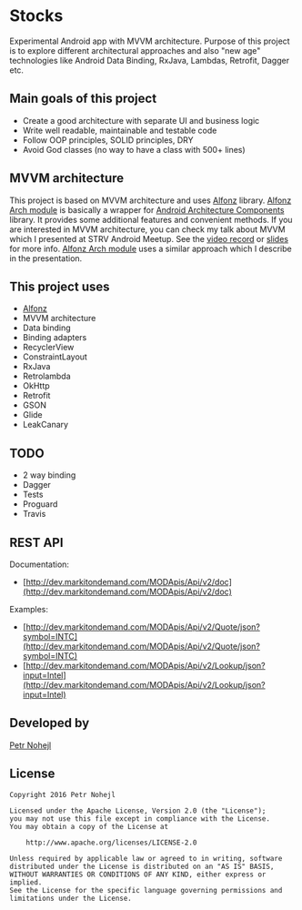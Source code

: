 Stocks
======

Experimental Android app with MVVM architecture. Purpose of this project is to explore different architectural approaches and also "new age" technologies like Android Data Binding, RxJava, Lambdas, Retrofit, Dagger etc.


Main goals of this project
--------------------------

* Create a good architecture with separate UI and business logic
* Write well readable, maintainable and testable code
* Follow OOP principles, SOLID principles, DRY
* Avoid God classes (no way to have a class with 500+ lines)


MVVM architecture
-----------------

This project is based on MVVM architecture and uses [Alfonz](https://github.com/petrnohejl/Alfonz) library. [Alfonz Arch module](https://github.com/petrnohejl/Alfonz/tree/dev/alfonz-arch) is basically a wrapper for [Android Architecture Components](https://developer.android.com/topic/libraries/architecture/index.html) library. It provides some additional features and convenient methods. If you are interested in MVVM architecture, you can check my talk about MVVM which I presented at STRV Android Meetup. See the [video record](https://www.youtube.com/watch?v=vnBmdKkMLZw) or [slides](https://speakerdeck.com/petrnohejl/mvvm-architecture-on-android) for more info. [Alfonz Arch module](https://github.com/petrnohejl/Alfonz/tree/dev/alfonz-arch) uses a similar approach which I describe in the presentation.


This project uses
-----------------

* [Alfonz](https://github.com/petrnohejl/Alfonz)
* MVVM architecture
* Data binding
* Binding adapters
* RecyclerView
* ConstraintLayout
* RxJava
* Retrolambda
* OkHttp
* Retrofit
* GSON
* Glide
* LeakCanary


TODO
----

* 2 way binding
* Dagger
* Tests
* Proguard
* Travis


REST API
--------

Documentation:

* [http://dev.markitondemand.com/MODApis/Api/v2/doc](http://dev.markitondemand.com/MODApis/Api/v2/doc)

Examples:

* [http://dev.markitondemand.com/MODApis/Api/v2/Quote/json?symbol=INTC](http://dev.markitondemand.com/MODApis/Api/v2/Quote/json?symbol=INTC)
* [http://dev.markitondemand.com/MODApis/Api/v2/Lookup/json?input=Intel](http://dev.markitondemand.com/MODApis/Api/v2/Lookup/json?input=Intel)


Developed by
------------

[Petr Nohejl](http://petrnohejl.cz)


License
-------

    Copyright 2016 Petr Nohejl

    Licensed under the Apache License, Version 2.0 (the "License");
    you may not use this file except in compliance with the License.
    You may obtain a copy of the License at

        http://www.apache.org/licenses/LICENSE-2.0

    Unless required by applicable law or agreed to in writing, software
    distributed under the License is distributed on an "AS IS" BASIS,
    WITHOUT WARRANTIES OR CONDITIONS OF ANY KIND, either express or implied.
    See the License for the specific language governing permissions and
    limitations under the License.
